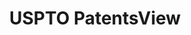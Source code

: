 ---
layout: default
bigquery: https://console.cloud.google.com/bigquery?p=patents-public-data&d=patentsview&page=dataset
citation: Attribution should be given to PatentsView for use, distribution, or derivative
  works.
code: https://github.com/CSSIP-AIR/PatentsView-Code-Snippets/
contributors: USPTO
cost: None
description: 'PatentsView includes US patent data including raw data (summaries, applications,
  pregrant applications), disambugations of inventors and assignees, and inventor
  gender estimates.  Also foreign priority data, # of figures and sheets, and government
  interest statements.'
documentation: https://patentsview.org/query/builder-faqs
last_edit: 04/09/2022, 08:33:57
location: https://patentsview.org/
maintained_by: USPTO
record_creation_timestamp: 12/2/2020 17:20:46
schema_fields:
- disclaimer_date
- disamb_inventor_id_20180528
- name
- gi_statement
- sequence
- disamb_inventor_id_20200331
- category_id
- longitude
- main_group
- title
- reldocno
- group
- disamb_assignee_id_20191231
- name_last
- date
- subclass
- series_code
- action_date
- level_three
- classification_value
- level_two
- classification_status
- id
- rel_id
- num
- abstract
- _102_date
- publication_number
- num_sheets
- num_claims
- f371_date
- symbol_position
- rawassignee_id
- country_transformed
- latlong
- lapse_of_patent
- f102_date
- disamb_inventor_id_20191008
- field_id
- male
- level_one
- applicant_type
- status
- disamb_assignee_id_20190820
- disamb_inventor_id_20200630
- classification_level
- latitude
- ipc_version_indicator
- _371_date
- doctype
- dependent
- application_id
- disamb_assignee_id_20200630
- rule_47
- subsection_id
- num_figures
- disamb_inventor_id_20171226
- disamb_assignee_id_20181127
- section_id
- patent_id
- disamb_inventor_id_20190312
- text
- county
- ipc_class
- disamb_inventor_id_20170808
- organization
- length
- attribution_status
- field_title
- country
- kind
- relkind
- lname
- city
- term_disclaimer
- rawinventor_id
- name_first
- disamb_assignee_id_20191008
- type
- subgroup
- uuid
- disamb_inventor_id_20190820
- subcategory_id
- filename
- deceased
- subgroup_id
- latin_name
- fname
- role
- term_grant
- subclass_id
- disamb_inventor_id_20191231
- variety
- disamb_assignee_id_20190312
- disamb_inventor_id_20171003
- disamb_inventor_id_20201229
- disamb_inventor_id_20170307
- classification_data_source
- number
- male_flag
- disamb_inventor_id_20181127
- lawyer_id
- doc_type
- citation_id
- assignee_id
- location_id
- disamb_assignee_id_20200929
- category
- state_fips
- county_fips
- contract_award_number
- term_extension
- group_id
- withdrawn
- sector_title
- designation
- mainclass_id
- exemplary
- organization_id
- disamb_assignee_id_20200331
- rawlocation_id
- disamb_inventor_id_20200929
- inventor_id
- section
- state
shortname: patentsview
tags:
- disambiguation
- United States
- gender
terms_of_use: Creative Commons Attribution 4.0 International License.
timeframe: 1963-1999
title: USPTO PatentsView
uuid: cf1780b1-e265-4e49-8d1d-83b9cfe0fd9a
---